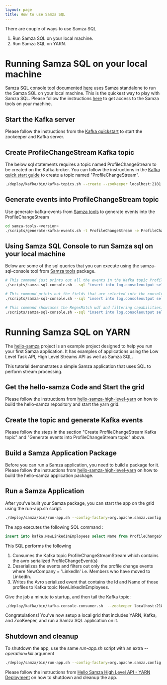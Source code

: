 ```yaml
---
layout: page
title: How to use Samza SQL
---
```

<!--
   Licensed to the Apache Software Foundation (ASF) under one or more
   contributor license agreements.  See the NOTICE file distributed with
   this work for additional information regarding copyright ownership.
   The ASF licenses this file to You under the Apache License, Version 2.0
   (the "License"); you may not use this file except in compliance with
   the License.  You may obtain a copy of the License at

       http://www.apache.org/licenses/LICENSE-2.0

   Unless required by applicable law or agreed to in writing, software
   distributed under the License is distributed on an "AS IS" BASIS,
   WITHOUT WARRANTIES OR CONDITIONS OF ANY KIND, either express or implied.
   See the License for the specific language governing permissions and
   limitations under the License.
-->

There are couple of ways to use Samza SQL

1. Run Samza SQL on your local machine.
2. Run Samza SQL on YARN.

# Running Samza SQL on your local machine  


Samza SQL console tool documented [here](samza-tools.html) uses Samza standalone to run the Samza SQL on your local machine. This is the quickest way to play with Samza SQL. Please follow the instructions [here](samza-tools.html) to get access to the Samza tools on your machine.

## Start the Kafka server

Please follow the instructions from the [Kafka quickstart](http://kafka.apache.org/quickstart) to start the zookeeper and Kafka server.

## Create ProfileChangeStream Kafka topic

The below sql statements requires a topic named ProfileChangeStream to be created on the Kafka broker. You can follow the instructions in the [Kafka quick start guide](http://kafka.apache.org/quickstart) to create a topic named "ProfileChangeStream".

```bash
./deploy/kafka/bin/kafka-topics.sh --create --zookeeper localhost:2181 --replication-factor 1 --partitions 1 --topic ProfileChangeStream
```

## Generate events into ProfileChangeStream topic

Use generate-kafka-events from [Samza tools](samza-tools.html) to generate events into the ProfileChangeStream

```bash
cd samza-tools-<version>
./scripts/generate-kafka-events.sh -t ProfileChangeStream -e ProfileChange
```

## Using Samza SQL Console to run Samza sql on your local machine

Below are some of the sql queries that you can execute using the samza-sql-console tool from [Samza tools](samza-tools.html) package.

```bash
# This command just prints out all the events in the Kafka topic ProfileChangeStream into console output as a json serialized payload.
./scripts/samza-sql-console.sh --sql "insert into log.consoleoutput select * from kafka.ProfileChangeStream"

# This command prints out the fields that are selected into the console output as a json serialized payload.
./scripts/samza-sql-console.sh --sql "insert into log.consoleoutput select Name, OldCompany, NewCompany from kafka.ProfileChangeStream"

# This command showcases the RegexMatch udf and filtering capabilities.
./scripts/samza-sql-console.sh --sql "insert into log.consoleoutput select Name as __key__, Name, NewCompany, RegexMatch('.*soft', OldCompany) from kafka.ProfileChangeStream where NewCompany = 'LinkedIn'"
```

# Running Samza SQL on YARN

The [hello-samza](https://github.com/apache/samza-hello-samza) project is an example project designed to help you run your first Samza application. It has examples of applications using the Low Level  Task API, High Level Streams API as well as Samza SQL.

This tutorial demonstrates a simple Samza application that uses SQL to perform stream processing.

## Get the hello-samza Code and Start the grid

Please follow the instructions from [hello-samza-high-level-yarn](hello-samza-high-level-yarn.html) on how to build the hello-samza repository and start the yarn grid. 

## Create the topic and generate Kafka events

Please follow the steps in the section "Create ProfileChangeStream Kafka topic" and "Generate events into ProfileChangeStream topic" above.

## Build a Samza Application Package

Before you can run a Samza application, you need to build a package for it. Please follow the instructions from [hello-samza-high-level-yarn](hello-samza-high-level-yarn.html) on how to build the hello-samza application package.

## Run a Samza Application

After you've built your Samza package, you can start the app on the grid using the run-app.sh script.

```bash
./deploy/samza/bin/run-app.sh --config-factory=org.apache.samza.config.factories.PropertiesConfigFactory --config-path=file://$PWD/deploy/samza/config/page-view-filter-sql.properties
```

The app executes the following SQL command :
```sql
insert into kafka.NewLinkedInEmployees select Name from ProfileChangeStream where NewCompany = 'LinkedIn'
```

This SQL performs the following

1. Consumes the Kafka topic ProfileChangeStreamStream which contains the avro serialized ProfileChangeEvent(s) 
2. Deserializes the events and filters out only the profile change events where NewCompany = 'LinkedIn' i.e. Members who have moved to LinkedIn.
3. Writes the Avro serialized event that contains the Id and Name of those profiles to Kafka topic NewLinkedInEmployees.


Give the job a minute to startup, and then tail the Kafka topic:

```bash
./deploy/kafka/bin/kafka-console-consumer.sh  --zookeeper localhost:2181 --topic NewLinkedInEmployees
```

Congratulations! You've now setup a local grid that includes YARN, Kafka, and ZooKeeper, and run a Samza SQL application on it.

## Shutdown and cleanup

To shutdown the app, use the same _run-app.sh_ script with an extra _--operation=kill_ argument
```bash
./deploy/samza/bin/run-app.sh --config-factory=org.apache.samza.config.factories.PropertiesConfigFactory --config-path=file://$PWD/deploy/samza/config/page-view-filter-sql.properties --operation=kill
```

Please follow the instructions from [Hello Samza High Level API - YARN Deployment](hello-samza-high-level-yarn.html) on how to shutdown and cleanup the app.
